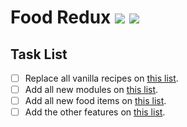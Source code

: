 # Food Redux [![](http://cf.way2muchnoise.eu/versions/food-redux.svg)](https://www.curseforge.com/minecraft/mc-mods/food-redux)  [![](http://cf.way2muchnoise.eu/full_food-redux_downloads.svg)](https://www.curseforge.com/minecraft/mc-mods/food-redux)

## Task List
- [ ] Replace all vanilla recipes on [this list](assets/recipes.md).
- [ ] Add all new modules on [this list](assets/modules.md#modules).
- [ ] Add all new food items on [this list](assets/modules.md#additions).
- [ ] Add the other features on [this list](assets/other.md).
